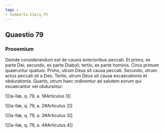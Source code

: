 ```yaml
---
tags : 
- Summa/Ia-IIæ/q.79
---
```


## Quaestio 79

### Prooemium

Deinde considerandum est de causis exterioribus peccati. Et primo, ex parte Dei; secundo, ex parte Diaboli; tertio, ex parte hominis. Circa primum quaeruntur quatuor. Primo, utrum Deus sit causa peccati. Secundo, utrum actus peccati sit a Deo. Tertio, utrum Deus sit causa excaecationis et obdurationis. Quarto, utrum haec ordinentur ad salutem eorum qui excaecantur vel obdurantur.

![[Ia-IIæ, q. 79, a. 1#Articulus 1]]

![[Ia-IIæ, q. 79, a. 2#Articulus 2]]

![[Ia-IIæ, q. 79, a. 3#Articulus 3]]

![[Ia-IIæ, q. 79, a. 4#Articulus 4]]

